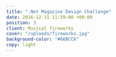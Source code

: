 ```yaml
---
title: ".Net Magazine Design Challenge"
date: 2016-12-31 11:59:00 +00:00
position: 3
client: Musical fireworks
cover: "/uploads/fireworks.jpg"
background-color: "#66BCC6"
copy: light
---
```


